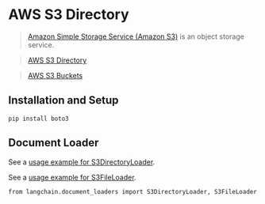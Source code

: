 AWS S3 Directory
================

> [Amazon Simple Storage Service (Amazon S3)](https://docs.aws.amazon.com/AmazonS3/latest/userguide/using-folders.html) is an object storage service.

> [AWS S3 Directory](https://docs.aws.amazon.com/AmazonS3/latest/userguide/using-folders.html)

> [AWS S3 Buckets](https://docs.aws.amazon.com/AmazonS3/latest/userguide/UsingBucket.html)

Installation and Setup[​](#installation-and-setup "Direct link to Installation and Setup")
------------------------------------------------------------------------------------------

    pip install boto3

Document Loader[​](#document-loader "Direct link to Document Loader")
---------------------------------------------------------------------

See a [usage example for S3DirectoryLoader](/docs/modules/data_connection/document_loaders/integrations/aws_s3_directory.html).

See a [usage example for S3FileLoader](/docs/modules/data_connection/document_loaders/integrations/aws_s3_file.html).

    from langchain.document_loaders import S3DirectoryLoader, S3FileLoader